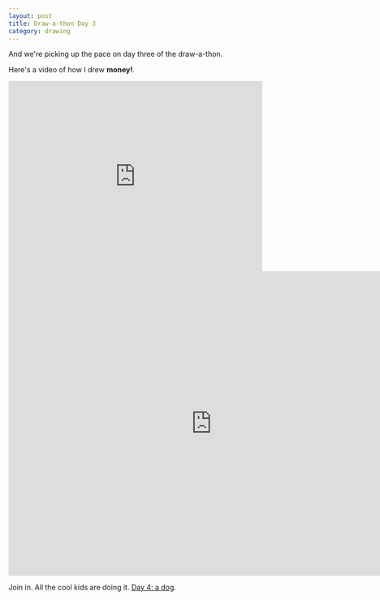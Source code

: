 ```yaml
---
layout: post
title: Draw-a-thon Day 3
category: drawing
---
```


And we're picking up the pace on day three of the draw-a-thon.

Here's a video of how I drew **money!**.

<iframe src="https://player.vimeo.com/video/122057220" width="500" height="375" frameborder="0" webkitallowfullscreen mozallowfullscreen allowfullscreen class="show-on-mobile"></iframe>

<iframe src="https://player.vimeo.com/video/122057220" width="800" height="600" frameborder="0" webkitallowfullscreen mozallowfullscreen allowfullscreen class="show-on-phablet"></iframe>

Join in. All the cool kids are doing it. <a href="/drawathon-day-4">Day 4: a dog</a>.
